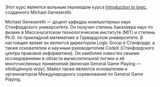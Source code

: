 Этот курс является вольным переводом курса [Introduction to logic](http://intrologic.stanford.edu/public/lessons.php), созданного Michael Genesereth.

Michael Genesereth — доцент кафедры компьютерных наук Стэнфордского университета. Он получил степень бакалавра наук по физике в Массачусетском технологическом институте (MIT) и степень Ph.D. по прикладной математике в Гарвардском университете. В настоящее время он является директором Logic Group в Стэнфорде, а также основателем и научным руководителем CodeX (Стэнфордского центра правовой информатики). Он наиболее известен своими исследованиями в области вычислительной логики и её многочисленных применений (включая General Game Playing — обобщённую игру). Майкл также является основателем и организатором Международного соревнования по General Game Playing.